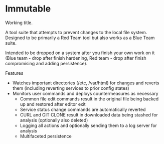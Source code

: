 # Immutable
Working title.

A tool suite that attempts to prevent changes to the local file system. Designed to be primarily a Red Team tool but also works as a Blue Team suite.

Intended to be dropped on a system after you finish your own work on it (Blue team - drop after finish hardening, Red team - drop after finish compromising and adding persistence).

Features
* Watches important directories (/etc, /var/html) for changes and reverts them (including reverting services to prior config states) 
* Monitors user commands and deploys countermeasures as necessary
    * Common file edit commands result in the original file being backed up and restored after editor exit
    * Service status change commands are automatically reverted
    * CURL and GIT CLONE result in downloaded data being stashed for analysis (optionally also deleted)
    * Logging all actions and optionally sending them to a log server for analysis
    * Multifaceted persistence